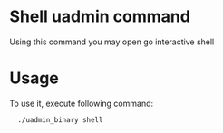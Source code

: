 # Shell uadmin command

Using this command you may open go interactive shell

# Usage

To use it, execute following command:
```bash
  ./uadmin_binary shell
```
